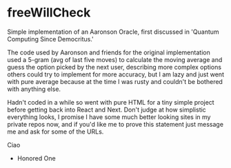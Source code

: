 # freeWillCheck

Simple implementation of an Aaronson Oracle, first discussed in 'Quantum Computing Since Democritus.'

The code used by Aaronson and friends for the original implementation used a 5-gram (avg of last five moves)
to calculate the moving average and guess the option picked by the next user, describing more complex options
others could try to implement for more accuracy, but I am lazy and just went with pure average because at the 
time I was rusty and couldn't be bothered with anything else.

Hadn't coded in a while so went with pure HTML for a tiny simple project before getting back into React and Next.
Don't judge at how simplistic everything looks, I promise I have some much better looking sites in my private
repos now, and if you'd like me to prove this statement just message me and ask for some of the URLs.

Ciao
- Honored One
